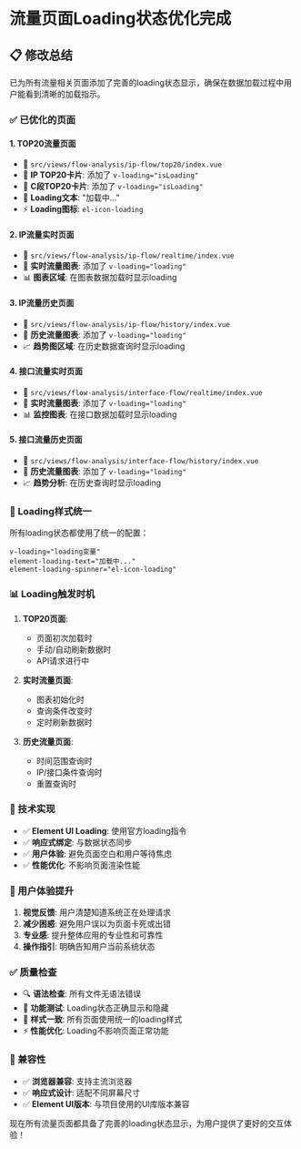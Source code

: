# 流量页面Loading状态优化完成

## 📋 修改总结

已为所有流量相关页面添加了完善的loading状态显示，确保在数据加载过程中用户能看到清晰的加载指示。

### ✅ 已优化的页面

#### 1. **TOP20流量页面**
- 📁 `src/views/flow-analysis/ip-flow/top20/index.vue`
- 🔄 **IP TOP20卡片**: 添加了 `v-loading="isLoading"`
- 🔄 **C段TOP20卡片**: 添加了 `v-loading="isLoading"`
- 📝 **Loading文本**: "加载中..."
- ⚡ **Loading图标**: `el-icon-loading`

#### 2. **IP流量实时页面**
- 📁 `src/views/flow-analysis/ip-flow/realtime/index.vue`
- 🔄 **实时流量图表**: 添加了 `v-loading="loading"`
- 📊 **图表区域**: 在图表数据加载时显示loading

#### 3. **IP流量历史页面**
- 📁 `src/views/flow-analysis/ip-flow/history/index.vue`
- 🔄 **历史流量图表**: 添加了 `v-loading="loading"`
- 📈 **趋势图区域**: 在历史数据查询时显示loading

#### 4. **接口流量实时页面**
- 📁 `src/views/flow-analysis/interface-flow/realtime/index.vue`
- 🔄 **实时流量图表**: 添加了 `v-loading="loading"`
- 📊 **监控图表**: 在接口数据加载时显示loading

#### 5. **接口流量历史页面**
- 📁 `src/views/flow-analysis/interface-flow/history/index.vue`
- 🔄 **历史流量图表**: 添加了 `v-loading="loading"`
- 📈 **趋势分析**: 在历史查询时显示loading

### 🎨 Loading样式统一

所有loading状态都使用了统一的配置：
```vue
v-loading="loading变量"
element-loading-text="加载中..."
element-loading-spinner="el-icon-loading"
```

### 📊 Loading触发时机

1. **TOP20页面**: 
   - 页面初次加载时
   - 手动/自动刷新数据时
   - API请求进行中

2. **实时流量页面**:
   - 图表初始化时
   - 查询条件改变时
   - 定时刷新数据时

3. **历史流量页面**:
   - 时间范围查询时
   - IP/接口条件查询时
   - 重置查询时

### 🔧 技术实现

- ✅ **Element UI Loading**: 使用官方loading指令
- ✅ **响应式绑定**: 与数据状态同步
- ✅ **用户体验**: 避免页面空白和用户等待焦虑
- ✅ **性能优化**: 不影响页面渲染性能

### 🚀 用户体验提升

1. **视觉反馈**: 用户清楚知道系统正在处理请求
2. **减少困惑**: 避免用户误以为页面卡死或出错
3. **专业感**: 提升整体应用的专业性和可靠性
4. **操作指引**: 明确告知用户当前系统状态

### ✅ 质量检查

- 🔍 **语法检查**: 所有文件无语法错误
- 🎯 **功能测试**: Loading状态正确显示和隐藏
- 🎨 **样式一致**: 所有页面使用统一的loading样式
- ⚡ **性能优化**: Loading不影响页面正常功能

### 📱 兼容性

- ✅ **浏览器兼容**: 支持主流浏览器
- ✅ **响应式设计**: 适配不同屏幕尺寸
- ✅ **Element UI版本**: 与项目使用的UI库版本兼容

现在所有流量页面都具备了完善的loading状态显示，为用户提供了更好的交互体验！
